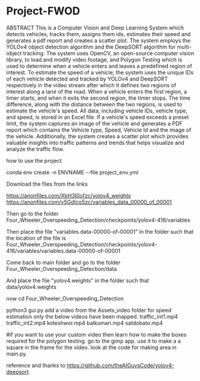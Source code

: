 # Project-FWOD


ABSTRACT
This is a Computer Vision and Deep Learning System which detects vehicles, tracks them, assigns them ids, estimates their speed and generates a pdf report and creates a scatter plot. The system employs the YOLOv4 object detection algorithm and the DeepSORT algorithm for multi-object tracking. The system uses OpenCV, an open-source computer vision library, to load and modify video footage, and Polygon Testing which is used to determine when a vehicle enters and leaves a predefined region of interest. To estimate the speed of a vehicle, the system uses the unique IDs of each vehicle detected and tracked by YOLOv4 and DeepSORT respectively in the video stream after which it defines two regions of interest along a lane of the road. When a vehicle enters the first region, a timer starts, and when it exits the second region, the timer stops. The time difference, along with the distance between the two regions, is used to estimate the vehicle's speed. All data, including vehicle IDs, vehicle type, and speed, is stored in an Excel file. If a vehicle's speed exceeds a preset limit, the system captures an image of the vehicle and generates a PDF report which contains the Vehicle type, Speed, Vehicle Id and the image of the vehicle. Additionally, the system creates a scatter plot which provides valuable insights into traffic patterns and trends that helps visualize and analyze the traffic flow.





how to use the project 

conda env create -n ENVNAME --file project_env.yml

Download the files from the links 

https://anonfiles.com/XbH3I0ofzc/yolov4_weights
https://anonfiles.com/v5GdIco5zc/variables_data_00000_of_00001






Then go to the folder Four_Wheeler_Overspeeding_Detection/checkpoints/yolov4-416/variables






Then place the file "variables.data-00000-of-00001" in the folder such that the location of the file is Four_Wheeler_Overspeeding_Detection/checkpoints/yolov4-416/variables/variables.data-00000-of-00001





Come back to main folder and go to the folder Four_Wheeler_Overspeeding_Detection/data







And place the file "yolov4.weights" in the folder such that data/yolov4.weights

now
cd Four_Wheeler_Overspeeding_Detection


python3 gui.py
add a video from the Assets_video folder
for speed estimation only the below videos have been mapped.
traffic_int1.mp4
traffic_int2.mp4
koteshwor.mp4
balkumari.mp4
satdobato.mp4





#if you want to use your custom video then learn how to make the boxes required for the polygon testing. 
go to the gimp app. 
use it to make a a square in the frame for the video. look at the code for making area in main.py.



reference and thanks to
https://github.com/theAIGuysCode/yolov4-deepsort.
